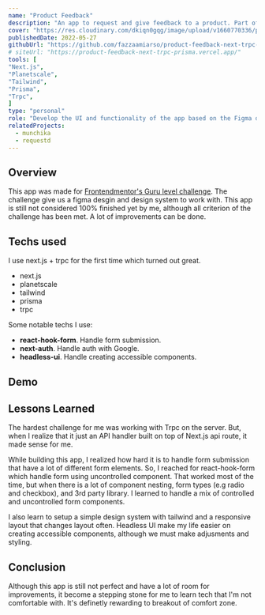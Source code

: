```yaml
---
name: "Product Feedback"
description: "An app to request and give feedback to a product. Part of Frontendmentor.io Guru challenge"
cover: "https://res.cloudinary.com/dkiqn0gqg/image/upload/v1660770336/product-feedback-frontendmentor.png"
publishedDate: 2022-05-27
githubUrl: "https://github.com/fazzaamiarso/product-feedback-next-trpc-prisma"
# siteUrl: "https://product-feedback-next-trpc-prisma.vercel.app/"
tools: [
"Next.js",
"Planetscale",
"Tailwind",
"Prisma",
"Trpc",
]
type: "personal"
role: "Develop the UI and functionality of the app based on the Figma design"
relatedProjects:
  - munchika
  - requestd
---
```


## Overview

This app was made for [Frontendmentor's Guru level challenge](https://www.frontendmentor.io/challenges/product-feedback-app-wbvUYqjR6/hub/product-feedback-app-1FrgsEUQci). The challenge give us a figma desgin and
design system to work with. This app is still not considered 100% finished yet by me, although all criterion of the challenge has been met. A lot of improvements
can be done.

## Techs used

I use next.js + trpc for the first time which turned out great.

- next.js
- planetscale
- tailwind
- prisma
- trpc

Some notable techs I use:

- **react-hook-form**. Handle form submission.
- **next-auth**. Handle auth with Google.
- **headless-ui**. Handle creating accessible components.

## Demo

<!-- <YoutubeEmbed id='AFLs6YS4LGs' title='Product Feedback Demo' /> -->

## Lessons Learned

The hardest challenge for me was working with Trpc on the server. But, when I realize that it just an API handler built on
top of Next.js api route, it made sense for me.

While building this app, I realized how hard it is to handle form submission that have a lot of different form elements.
So, I reached for react-hook-form which handle form using uncontrolled component. That worked most of the time, but when
there is a lot of component nesting, form types (e.g radio and checkbox), and 3rd party library. I learned to handle a mix of
controlled and uncontrolled form components.

I also learn to setup a simple design system with tailwind and a responsive layout that changes layout often. Headless UI
make my life easier on creating accessible components, although we must make adjusments and styling.

## Conclusion

Although this app is still not perfect and have a lot of room for improvements, it become a stepping stone for me to learn
tech that I'm not comfortable with. It's definetly rewarding to breakout of comfort zone.
